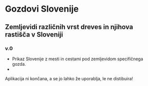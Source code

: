 # Gozdovi Slovenije

## Zemljevidi različnih vrst dreves in njihova rastišča v Sloveniji


### v.0
* Prikaz Slovenije z mesti in cestami pod zemljevidom specifičnega gozda.
* 


Aplikacija ni končana, a se jo lahko že uporablja, le ne distibuira!